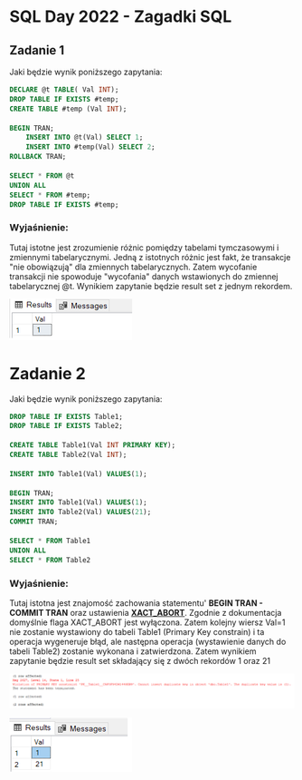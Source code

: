 # SQL Day 2022 - Zagadki SQL

## Zadanie 1
Jaki będzie wynik poniższego zapytania:
```sql
DECLARE @t TABLE( Val INT);
DROP TABLE IF EXISTS #temp;
CREATE TABLE #temp (Val INT);

BEGIN TRAN;
	INSERT INTO @t(Val) SELECT 1;
	INSERT INTO #temp(Val) SELECT 2;
ROLLBACK TRAN;

SELECT * FROM @t
UNION ALL
SELECT * FROM #temp;
DROP TABLE IF EXISTS #temp;
```
### Wyjaśnienie:
Tutaj istotne jest zrozumienie różnic pomiędzy tabelami tymczasowymi i zmiennymi tabelarycznymi.
Jedną z istotnych różnic jest fakt, że transakcje "nie obowiązują" dla zmiennych tabelarycznych.
Zatem wycofanie transakcji nie spowoduje "wycofania" danych wstawionych do zmiennej tabelarycznej @t.
Wynikiem zapytanie będzie result set z jednym rekordem.

![Result Set](../imgs/SQLDay2022-Task1-Result.png)

# Zadanie 2
Jaki będzie wynik poniższego zapytania:
```sql
DROP TABLE IF EXISTS Table1;
DROP TABLE IF EXISTS Table2;

CREATE TABLE Table1(Val INT PRIMARY KEY);
CREATE TABLE Table2(Val INT);

INSERT INTO Table1(Val) VALUES(1);

BEGIN TRAN;
INSERT INTO Table1(Val) VALUES(1);
INSERT INTO Table2(Val) VALUES(21);
COMMIT TRAN;

SELECT * FROM Table1
UNION ALL
SELECT * FROM Table2
```
### Wyjaśnienie:
Tutaj istotna jest znajomość zachowania statementu' **BEGIN TRAN - COMMIT TRAN** oraz ustawienia **[XACT_ABORT](https://docs.microsoft.com/en-us/sql/t-sql/statements/set-xact-abort-transact-sql?view=sql-server-ver16)**.
Zgodnie z dokumentacja domyślnie flaga XACT_ABORT jest wyłączona. Zatem kolejny wiersz Val=1 nie zostanie wystawiony do tabeli Table1 (Primary Key constrain)
i ta operacja wygeneruje błąd, ale następna operacja (wystawienie danych do tabeli Table2) zostanie wykonana i zatwierdzona.
Zatem wynikiem zapytanie będzie result set składający się z dwóch rekordów 1 oraz 21 

![Error Message](../imgs/SQLDay2022-Task2_1-Result.png)

![Result Set](../imgs/SQLDay2022-Task2_2-Result.png)
